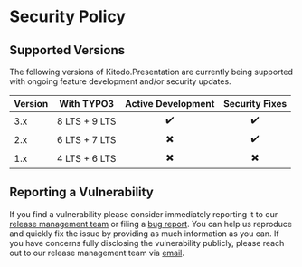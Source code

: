 # Security Policy

## Supported Versions

The following versions of Kitodo.Presentation are currently being supported with ongoing feature development and/or security updates.

| Version | With TYPO3    | Active Development       | Security Fixes           |
| ------- | ------------- | :----------------------: | :----------------------: |
| 3.x     | 8 LTS + 9 LTS | :heavy_check_mark:       | :heavy_check_mark:       |
| 2.x     | 6 LTS + 7 LTS | :heavy_multiplication_x: | :heavy_check_mark:       |
| 1.x     | 4 LTS + 6 LTS | :heavy_multiplication_x: | :heavy_multiplication_x: |

## Reporting a Vulnerability

If you find a vulnerability please consider immediately reporting it to our [release management team](https://github.com/orgs/kitodo/teams/kitodo-presentation-maintainers) or filing a [bug report](https://github.com/kitodo/kitodo-presentation/issues/new?assignees=sebastian-meyer,albig&labels=security&template=issue_template.md). You can help us reproduce and quickly fix the issue by providing as much information as you can. If you have concerns fully disclosing the vulnerability publicly, please reach out to our release management team via [email](mailto:security@kitodo.org).
